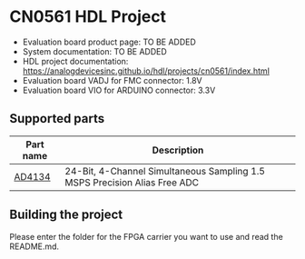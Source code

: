 # CN0561 HDL Project

- Evaluation board product page: TO BE ADDED
- System documentation: TO BE ADDED
- HDL project documentation: https://analogdevicesinc.github.io/hdl/projects/cn0561/index.html
- Evaluation board VADJ for FMC connector: 1.8V
- Evaluation board VIO for ARDUINO connector: 3.3V

## Supported parts

| Part name                               | Description                                                               |
|-----------------------------------------|---------------------------------------------------------------------------|
| [AD4134](https://www.analog.com/ad4134) | 24-Bit, 4-Channel Simultaneous Sampling 1.5 MSPS Precision Alias Free ADC |

## Building the project

Please enter the folder for the FPGA carrier you want to use and read the README.md.